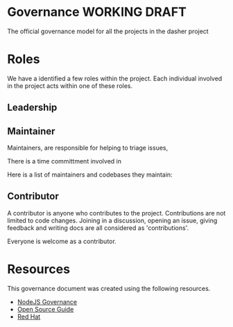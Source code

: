 # Governance WORKING DRAFT
The official governance model for all the projects in the dasher project

# Roles

We have a identified a few roles within the project. Each individual involved in the project acts within one of these roles. 

## Leadership

## Maintainer

Maintainers, are responsible for helping to triage issues,

There is a time committment involved in

Here is a list of maintainers and codebases they maintain:

## Contributor

A contributor is anyone who contributes to the project. Contributions are not limited to code changes. Joining in a discussion, opening an issue, giving feedback and writing docs are all considered as 'contributions'.

Everyone is welcome as a contributor.

# Resources

This governance document was created using the following resources.

* [NodeJS Governance](https://github.com/nodejs/node/blob/master/GOVERNANCE.md#collaborator-activities)
* [Open Source Guide](https://opensource.guide/leadership-and-governance/)
* [Red Hat](https://www.redhat.com/en/resources/guide-to-open-source-project-governance-models-overview)
